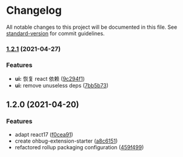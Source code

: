 # Changelog

All notable changes to this project will be documented in this file. See [standard-version](https://github.com/conventional-changelog/standard-version) for commit guidelines.

### [1.2.1](https://github.com/ohbug-org/ohbug-extension-starter/compare/v1.2.0...v1.2.1) (2021-04-27)

### Features

- **ui:** 恢复 react 依赖 ([9c294f1](https://github.com/ohbug-org/ohbug-extension-starter/commit/9c294f1645c7aa8dd9c643ce073276e48ef0ca9f))
- **ui:** remove unuseless deps ([7bb5b73](https://github.com/ohbug-org/ohbug-extension-starter/commit/7bb5b732515557e7296db75b4048a70e874bd857))

## 1.2.0 (2021-04-20)

### Features

- adapt react17 ([f0cea91](https://github.com/ohbug-org/ohbug-extension-starter/commit/f0cea9128058433426589f3f61810e2289ccc311))
- create ohbug-extension-starter ([a8c6151](https://github.com/ohbug-org/ohbug-extension-starter/commit/a8c6151306717f127e3fd428eaec88a664f0b0bd))
- refactored rollup packaging configuration ([459f499](https://github.com/ohbug-org/ohbug-extension-starter/commit/459f499971e8405927f68be36010f36a7ff77bdb))

